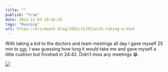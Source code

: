 ```yaml
---
title: ""
publish: "true"
date: 2022-11-03 19:42:15
tags: "Running"
url: https://ericmwalk.blog/2022/11/03/with-taking-a.html
---
```


With taking a kid to the doctors and team meetings all day I gave myself 25 min to [run](http://www.strava.com/activities/8064103704). I was guessing how long it would take me and gave myself a little cushion but finished in 24:42. Didn’t miss any meetings 😁.


![](https://ericmwalk.blog/uploads/2022/6f77f1cb9c.jpg)